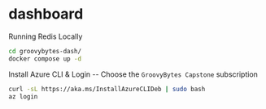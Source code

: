 # dashboard

Running Redis Locally
```sh
cd groovybytes-dash/
docker compose up -d
```

Install Azure CLI & Login -- Choose the `GroovyBytes Capstone` subscription
```sh
curl -sL https://aka.ms/InstallAzureCLIDeb | sudo bash
az login
```